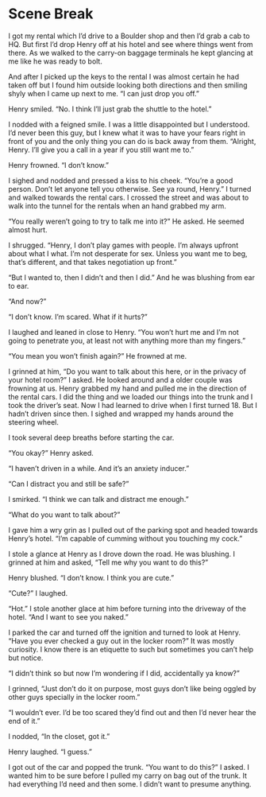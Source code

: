 #  Scene Break

I got my rental which I’d drive to a Boulder shop and then I’d grab a cab to HQ.
But first I’d drop Henry off at his hotel and see where things went from there.
As we walked to the carry-on baggage terminals he kept glancing at me like he
was ready to bolt.

And after I picked up the keys to the rental I was almost certain he had taken
off but I found him outside looking both directions and then smiling shyly when
I came up next to me. “I can just drop you off.”

Henry smiled. “No. I think I’ll just grab the shuttle to the hotel.”

I nodded with a feigned smile. I was a little disappointed but I understood. I’d
never been this guy, but I knew what it was to have your fears right in front of
you and the only thing you can do is back away from them. “Alright, Henry. I’ll
give you a call in a year if you still want me to.”

Henry frowned. “I don’t know.”

I sighed and nodded and pressed a kiss to his cheek. “You’re a good person.
Don’t let anyone tell you otherwise. See ya round, Henry.” I turned and walked
towards the rental cars. I crossed the street and was about to walk into the
tunnel for the rentals when an hand grabbed my arm.

“You really weren’t going to try to talk me into it?” He asked. He seemed almost
hurt.

I shrugged. “Henry, I don’t play games with people. I’m always upfront about
what I what. I’m not desperate for sex. Unless you want me to beg, that’s
different, and that takes negotiation up front.”

“But I wanted to, then I didn’t and then I did.” And he was blushing from ear to
ear.

“And now?”

“I don’t know. I’m scared. What if it hurts?”

I laughed and leaned in close to Henry. “You won’t hurt me and I’m not going to
penetrate you, at least not with anything more than my fingers.”

“You mean you won’t finish again?” He frowned at me.

I grinned at him, “Do you want to talk about this here, or in the privacy of
your hotel room?” I asked. He looked around and a older couple was frowning at
us. Henry grabbed my hand and pulled me in the direction of the rental cars. I
did the thing and we loaded our things into the trunk and I took the driver’s
seat. Now I had learned to drive when I first turned 18. But I hadn’t driven
since then. I sighed and wrapped my hands around the steering wheel.

I took several deep breaths before starting the car.

“You okay?” Henry asked.

“I haven’t driven in a while. And it’s an anxiety inducer.”

“Can I distract you and still be safe?”

I smirked. “I think we can talk and distract me enough.”

“What do you want to talk about?”

I gave him a wry grin as I pulled out of the parking spot and headed towards
Henry’s hotel. “I’m capable of cumming without you touching my cock.”

I stole a glance at Henry as I drove down the road. He was blushing. I grinned
at him and asked, “Tell me why you want to do this?”

Henry blushed. “I don’t know. I think you are cute.”

“Cute?” I laughed.

“Hot.” I stole another glace at him before turning into the driveway of the
hotel. “And I want to see you naked.”

I parked the car and turned off the ignition and turned to look at Henry. “Have
you ever checked a guy out in the locker room?” It was mostly curiosity. I know
there is an etiquette to such but sometimes you can’t help but notice.

“I didn’t think so but now I’m wondering if I did, accidentally ya know?”

I grinned, “Just don’t do it on purpose, most guys don’t like being oggled by
other guys specially in the locker room.”

“I wouldn’t ever. I’d be too scared they’d find out and then I’d never hear the
end of it.”

I nodded, “In the closet, got it.”

Henry laughed. “I guess.”

I got out of the car and popped the trunk. “You want to do this?” I asked. I
wanted him to be sure before I pulled my carry on bag out of the trunk. It had
everything I’d need and then some. I didn’t want to presume anything.

